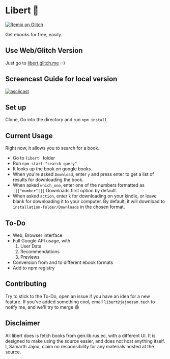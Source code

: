 # Libert 📖
[![Remix on Glitch](https://cdn.glitch.com/2703baf2-b643-4da7-ab91-7ee2a2d00b5b%2Fremix-button.svg)](https://glitch.com/edit/#!/remix/libert)

Get ebooks for free, easily.

## Use Web/Glitch Version
Just go to [libert.glitch.me](https://libert.glitch.me/) :-)

## Screencast Guide for local version
[![asciicast](https://asciinema.org/a/127400.png)](https://asciinema.org/a/127400)

## Set up
Clone, Go into the directory and run `npm install`

## Current Usage
Right now, it allows you to search for a book.

- Go to `libert ` folder
- Run `npm start "search query"`
- It looks up the book on google books.
- When you're asked `Download`, enter `y` and press enter to get a list of results for downloading the book.
- When asked `which_one`, enter one of the numbers formatted as `|||"number"|||` Downloads first option by default.
- When asked `action`, enter `k` for downloading on your kindle, or leave blank for downloading it to your computer.  By default, it will download to `installation-folder/Downloads` in the chosen format.

## To-Do
- Web, Browser interface
- Full Google API usage, with
  1. User Data
  2. Recommendations
  3. Previews
- Conversion from and to different ebook formats
- Add to npm registry



## Contributing

Try to stick to the To-Do, open an issue if you have an idea for a new feature. If you've added something cool, email `libert@jajoosam.tech` to notify me, and we'll try to merge :smile:



## Disclaimer

All libert does is fetch books from gen.lib.rus.ec, with a different UI. It is designed to make using the source easier, and does not host anything itself. I, Samarth Jajoo, claim no responsibility for any materials hosted at the source.
